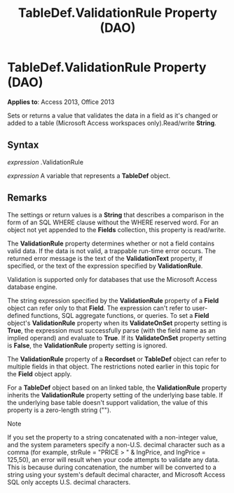 ﻿---
title: TableDef.ValidationRule Property (DAO)
TOCTitle: ValidationRule Property
ms:assetid: 7dcd6f2c-45bc-a50b-727d-589371d5803f
ms:mtpsurl: https://msdn.microsoft.com/library/Ff196425(v=office.15)
ms:contentKeyID: 48545864
ms.date: 09/18/2015
mtps_version: v=office.15
f1_keywords:
- dao360.chm1052925
f1_categories:
- Office.Version=v15
---

# TableDef.ValidationRule Property (DAO)


**Applies to**: Access 2013, Office 2013

Sets or returns a value that validates the data in a field as it's changed or added to a table (Microsoft Access workspaces only).Read/write **String**.

## Syntax

*expression* .ValidationRule

*expression* A variable that represents a **TableDef** object.

## Remarks

The settings or return values is a **String** that describes a comparison in the form of an SQL WHERE clause without the WHERE reserved word. For an object not yet appended to the **Fields** collection, this property is read/write.

The **ValidationRule** property determines whether or not a field contains valid data. If the data is not valid, a trappable run-time error occurs. The returned error message is the text of the **ValidationText** property, if specified, or the text of the expression specified by **ValidationRule**.

Validation is supported only for databases that use the Microsoft Access database engine.

The string expression specified by the **ValidationRule** property of a **Field** object can refer only to that **Field**. The expression can't refer to user-defined functions, SQL aggregate functions, or queries. To set a **Field** object's **ValidationRule** property when its **ValidateOnSet** property setting is **True**, the expression must successfully parse (with the field name as an implied operand) and evaluate to **True**. If its **ValidateOnSet** property setting is **False**, the **ValidationRule** property setting is ignored.

The **ValidationRule** property of a **Recordset** or **TableDef** object can refer to multiple fields in that object. The restrictions noted earlier in this topic for the **Field** object apply.

For a **TableDef** object based on an linked table, the **ValidationRule** property inherits the **ValidationRule** property setting of the underlying base table. If the underlying base table doesn't support validation, the value of this property is a zero-length string ("").


> [!NOTE]
> <P>If you set the property to a string concatenated with a non-integer value, and the system parameters specify a non-U.S. decimal character such as a comma (for example, strRule = "PRICE &gt; " &amp; lngPrice, and lngPrice = 125,50), an error will result when your code attempts to validate any data. This is because during concatenation, the number will be converted to a string using your system's default decimal character, and Microsoft Access SQL only accepts U.S. decimal characters.</P>


